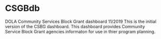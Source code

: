 # CSGBdb
DOLA Community Services Block Grant dashboard  11/2019
This is the initial version of the CSBG dashboard.  This dashboard provides Community Service Block Grant agencies informaton 
for use in thier program planning.
